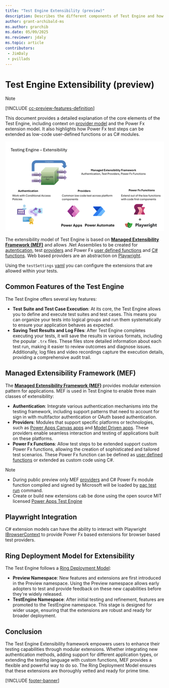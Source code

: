 ```yaml
---
title: "Test Engine Extensibility (preview)"
description: Describes the different components of Test Engine and how it can be extended
author: grant-archibald-ms
ms.author: grarchib
ms.date: 05/09/2025
ms.reviewer: jdaly
ms.topic: article
contributors:
 - JimDaly
 - pvillads
---
```

# Test Engine Extensibility (preview)

> [!NOTE]
> [!INCLUDE [cc-preview-features-definition](../includes/cc-preview-features-definition.md)]

This document provides a detailed explanation of the core elements of the Test Engine, including context on [provider model](./providers.md) and the Power Fx extension model. It also highlights how Power Fx test steps can be extended as low-code user-defined functions or as C# modules.

![Overview diagram of Test Engine extensibility](./media/test-engine-extensibility.png)

The extensibility model of Test Engine is based on **[Managed Extensibility Framework (MEF)](/dotnet/framework/mef/)** and allows .Net Assemblies to be created for [autentication](./authentication.md), test [providers](./providers.md) and Power Fx [user defined functions](./powerfx.md#user-defined-functions) and [C# functions](./powerfx-csharp.md). Web based providers are an abstraction on [Playwright](https://playwright.dev/).

Using the `testSettings` [yaml](./yaml.md) you can configure the extensions that are allowed within your tests.

## Common Features of the Test Engine

The Test Engine offers several key features:

- **Test Suite and Test Case Execution**: At its core, the Test Engine allows you to define and execute test suites and test cases. This means you can organize your tests into logical groups and run them systematically to ensure your application behaves as expected.
- **Saving Test Results and Log Files**: After Test Engine completes executing your tests, it will save the results in various formats, including the popular `.trx` files. These files store detailed information about each test run, making it easier to review outcomes and diagnose issues. Additionally, log files and video recordings capture the execution details, providing a comprehensive audit trail.

## Managed Extensibility Framework (MEF)

The **[Managed Extensibility Framework (MEF)](/dotnet/framework/mef/)** provides modular extension pattern for applications. MEF is used in Test Engine to enable three main classes of extensibility:

- **Authentication**: Integrate various authentication mechanisms into the testing framework, including support patterns that need to account for sign in with multifactor authentication or OAuth based authentication.
- **Providers**: Modules that support specific platforms or technologies, such as [Power Apps Canvas apps](./canvas-application.md) and [Model Driven apps](./model-driven-application.md). These providers enable seamless interaction and testing of applications built on these platforms.
- **Power Fx Functions**: Allow test steps to be extended support custom Power Fx functions, allowing the creation of sophisticated and tailored test scenarios. These Power Fx function can be defined as [user defined functions](./powerfx.md#user-defined-functions) or extended as custom code using C#.

> [!NOTE]
 > - During public preview only MEF [providers](./providers.md) and C# Power Fx module function compiled and signed by Microsoft will be loaded by [pac test run](../developer/cli/reference/test.md#pac-test-run) command.
 > - Create or build new extensions cab be done using the open source MIT licensed [Power Apps Test Engine](https://github.com/microsoft/PowerApps-TestEngine)

## Playwright Integration

C# extension models can have the ability to interact with Playwright [IBrowserContext](https://playwright.dev/dotnet/docs/api/class-browsercontext) to provide Power Fx based extensions for browser based test providers.

## Ring Deployment Model for Extensibility

The Test Engine follows a [Ring Deployment Model](./ring-deployment-model.md):

- **Preview Namespace**: New features and extensions are first introduced in the Preview namespace. Using the Preview namespace allows early adopters to test and provide feedback on these new capabilities before they're widely released.
- **TestEngine Namespace**: After initial testing and refinement, features are promoted to the TestEngine namespace. This stage is designed for wider usage, ensuring that the extensions are robust and ready for broader deployment.

## Conclusion

The Test Engine Extensibility framework empowers users to enhance their testing capabilities through modular extensions. Whether integrating new authentication methods, adding support for different application types, or extending the testing language with custom functions, MEF provides a flexible and powerful way to do so. The Ring Deployment Model ensures that these extensions are thoroughly vetted and ready for prime time.

[!INCLUDE [footer-banner](../includes/footer-banner.md)]
